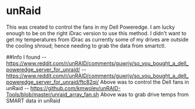 # unRaid

This was created to control the fans in my Dell Poweredge. I am lucky enough to be on the right iDrac version to use this method. 
I didn't want to get my temperatures from iDrac as currently some of my drives are outside the cooling shroud; hence needing to grab the data from smartctl.





##Info I found
-- https://www.reddit.com/r/unRAID/comments/guwrjy/so_you_bought_a_dell_poweredge_server_for_unraid/
-- https://www.reddit.com/r/unRAID/comments/guwrjy/so_you_bought_a_dell_poweredge_server_for_unraid/ftc82qi/ 
     Above was to control the Dell fans in unRaid
-- https://github.com/kmwoley/unRAID-Tools/blob/master/unraid_array_fan.sh
     Above was to grab drive temps from SMART data in unRaid
